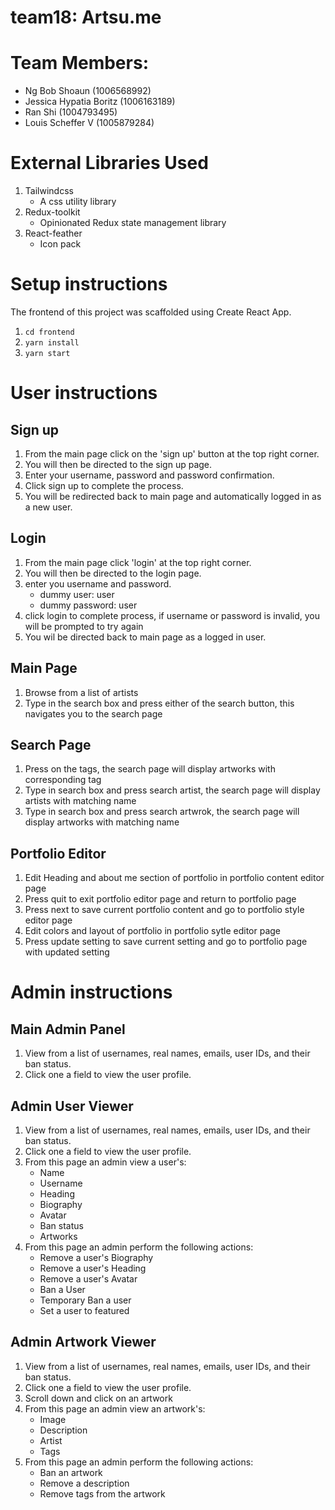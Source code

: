 # team18: Artsu.me

# Team Members:

- Ng Bob Shoaun (1006568992)
- Jessica Hypatia Boritz (1006163189)
- Ran Shi (1004793495)
- Louis Scheffer V (1005879284)

# External Libraries Used

1. Tailwindcss
   - A css utility library
2. Redux-toolkit
   - Opinionated Redux state management library
3. React-feather
   - Icon pack

# Setup instructions

The frontend of this project was scaffolded using Create React App.

1. `cd frontend`
2. `yarn install`
3. `yarn start`

# User instructions

## Sign up

1. From the main page click on the 'sign up' button at the top right corner.
2. You will then be directed to the sign up page.
3. Enter your username, password and password confirmation.
4. Click sign up to complete the process.
5. You will be redirected back to main page and automatically logged in as a new user.

## Login

1. From the main page click 'login' at the top right corner.
2. You will then be directed to the login page.
3. enter you username and password.
   - dummy user: user
   - dummy password: user
4. click login to complete process, if username or password is invalid, you will be prompted to try again
5. You wil be directed back to main page as a logged in user.

## Main Page

1. Browse from a list of artists
2. Type in the search box and press either of the search button, this navigates you to the search page

## Search Page

1. Press on the tags, the search page will display artworks with corresponding tag
2. Type in search box and press search artist, the search page will display artists with matching name
3. Type in search box and press search artwrok, the search page will display artworks with matching name

## Portfolio Editor

1. Edit Heading and about me section of portfolio in portfolio content editor page
2. Press quit to exit portfolio editor page and return to portfolio page
3. Press next to save current portfolio content and go to portfolio style editor page
4. Edit colors and layout of portfolio in portfolio sytle editor page
5. Press update setting to save current setting and go to portfolio page with updated setting

# Admin instructions

## Main Admin Panel

1. View from a list of usernames, real names, emails, user IDs, and their ban status.
2. Click one a field to view the user profile.

## Admin User Viewer

1. View from a list of usernames, real names, emails, user IDs, and their ban status.
2. Click one a field to view the user profile.
3. From this page an admin view a user's:
   - Name
   - Username
   - Heading
   - Biography
   - Avatar
   - Ban status
   - Artworks
4. From this page an admin perform the following actions:
   - Remove a user's Biography
   - Remove a user's Heading
   - Remove a user's Avatar
   - Ban a User
   - Temporary Ban a user
   - Set a user to featured

## Admin Artwork Viewer

1. View from a list of usernames, real names, emails, user IDs, and their ban status.
2. Click one a field to view the user profile.
3. Scroll down and click on an artwork
4. From this page an admin view an artwork's:
   - Image
   - Description
   - Artist
   - Tags
5. From this page an admin perform the following actions:
   - Ban an artwork
   - Remove a description
   - Remove tags from the artwork
